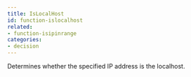 ```yaml
---
title: IsLocalHost
id: function-islocalhost
related:
- function-isipinrange
categories:
- decision
---
```


Determines whether the specified IP address is the localhost.

